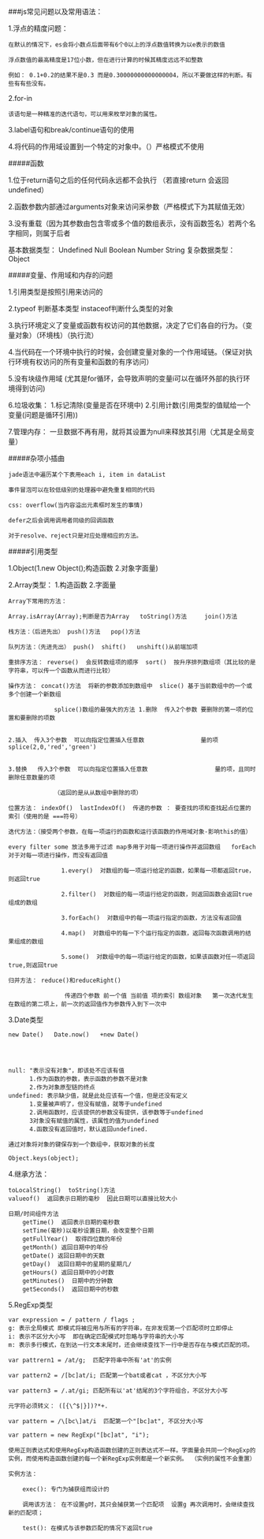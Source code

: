 ###js常见问题以及常用语法：

1.浮点的精度问题：

	在默认的情况下，es会将小数点后面带有6个0以上的浮点数值转换为以e表示的数值

	浮点数值的最高精度是17位小数，但在进行计算的时候其精度远远不如整数

    例如： 0.1+0.2的结果不是0.3 而是0.30000000000000004，所以不要做这样的判断。有些有有些没有。		

2.for-in

	该语句是一种精准的迭代语句，可以用来枚举对象的属性。

3.label语句和break/continue语句的使用

4.将代码的作用域设置到一个特定的对象中。（）严格模式不使用

#####函数

1.位于return语句之后的任何代码永远都不会执行 （若直接return 会返回undefined）

2.函数参数内部通过arguments对象来访问采参数（严格模式下为其赋值无效）

3.没有重载（因为其参数由包含零或多个值的数组表示，没有函数签名）若两个名字相同，则属于后者

基本数据类型： Undefined Null Boolean Number String    复杂数据类型： Object


#####变量、作用域和内存的问题

1.引用类型是按照引用来访问的

2.typeof 判断基本类型  instaceof判断什么类型的对象

3.执行环境定义了变量或函数有权访问的其他数据，决定了它们各自的行为。（变量对象）（环境栈）（执行流）

4.当代码在一个环境中执行的时候，会创建变量对象的一个作用域链。（保证对执行环境有权访问的所有变量和函数的有序访问）

5.没有块级作用域  (尤其是for循环，会导致声明的变量i可以在循环外部的执行环境得到访问)

6.垃圾收集： 1.标记清除(变量是否在环境中)  2.引用计数(引用类型的值赋给一个变量(问题是循环引用))

7.管理内存： 一旦数据不再有用，就将其设置为null来释放其引用（尤其是全局变量）


#####杂项小插曲

	jade语法中遍历某个下表用each i, item in dataList

	事件冒泡可以在较低级别的处理器中避免重复相同的代码

	css: overflow(当内容溢出元素框时发生的事情)

	defer之后会调用调用者同级的回调函数

	对于resolve、reject只是对应处理相应的方法。


#####引用类型

1.Object(1.new Object();构造函数   2.对象字面量)

2.Array类型： 1.构造函数   2.字面量

	Array下常用的方法：

	Array.isArray(Array);判断是否为Array   toString()方法     join()方法

	栈方法：（后进先出） push()方法   pop()方法

	队列方法：（先进先出） push()  shift()   unshift()从前端加项

	重排序方法： reverse()  会反转数组项的顺序  sort()  按升序排列数组项（其比较的是字符串，可以传一个函数从而进行比较）

	操作方法： concat()方法  将新的参数添加到数组中  slice() 基于当前数组中的一个或多个创建一个新数组 
    
                 splice()数组的最强大的方法 1.删除  传入2个参数 要删除的第一项的位置和要删除的项数
                    
                                                          				 2.插入  传入3个参数  可以向指定位置插入任意数				   量的项  splice(2,0,'red','green')

                                                          				 3.替换   传入3个参数  可以向指定位置插入任意数   				   量的项，且同时删除任意数量的项

                 （返回的是从从数组中删除的项）

	位置方法： indexOf()  lastIndexOf()  传递的参数 ： 要查找的项和查找起点位置的索引（使用的是 ===符号）

	迭代方法：（接受两个参数，在每一项运行的函数和运行该函数的作用域对象-影响this的值） 

	every filter some 放法多用于过滤 map多用于对每一项进行操作并返回数组   forEach 对于对每一项进行操作，而没有返回值

                   1.every()  对数组的每一项运行给定的函数，如果每一项都返回true，则返回true

                   2.filter()  对数组的每一项运行给定的函数，则返回函数会返回true组成的数组

                   3.forEach()  对数组中的每一项运行指定的函数，方法没有返回值

                   4.map()  对数组中的每一下个运行指定的函数，返回每次函数调用的结果组成的数组

                   5.some()  对数组中的每一项运行给定的函数，如果该函数对任一项返回true,则返回true

	归并方法： reduce()和reduceRight()
			
					传递四个参数 前一个值 当前值 项的索引 数组对象   第一次迭代发生在数组的第二项上，前一次的返回值作为参数传入到下一次中

3.Date类型

	new Date()   Date.now()   +new Date()




	null: "表示没有对象"，即该处不应该有值
          1.作为函数的参数，表示函数的参数不是对象
          2.作为对象原型链的终点
	undefined: 表示缺少值，就是此处应该有一个值，但是还没有定义
          1.变量被声明了，但没有赋值，就等于undefined
          2.调用函数时，应该提供的参数没有提供，该参数等于undefined
          3对象没有赋值的属性，该属性的值为undefined
          4.函数没有返回值时，默认返回undefined.

	通过对象将对象的键保存到一个数组中，获取对象的长度

	Object.keys(object);


4.继承方法：

	toLocalString()  toString()方法  
	valueof()  返回表示日期的毫秒  因此日期可以直接比较大小

	日期/时间组件方法
		getTime()  返回表示日期的毫秒数  
		setTime(毫秒)以毫秒设置日期，会改变整个日期
	 	getFullYear()  取得四位数的年份
		getMonth() 返回日期中的年份 
		getDate() 返回日期中的天数
		getDay()  返回日期中的星期的星期几/
		getHours() 返回日期中的小时数
		getMinutes()  日期中的分钟数
		getSeconds()  返回日期中的秒数

5.RegExp类型

	var expression = / pattern / flags ;
	g: 表示全局模式 即模式将被应用与所有的字符串，在非发现第一个匹配项时立即停止
	i: 表示不区分大小写  即在确定匹配模式时忽略与字符串的大小写
	m: 表示多行模式，在到达一行文本末尾时，还会继续查找下一行中是否存在与模式匹配的项。

	var pattrern1 = /at/g;  匹配字符串中所有'at'的实例

	var pattern2 = /[bc]at/i; 匹配第一个bat或者cat ，不区分大小写

	var pattern3 = /.at/gi; 匹配所有以'at'结尾的3个字符组合，不区分大小写 

	元字符必须转义： ([{\^$|}])?*+.

	var pattern = /\[bc\]at/i  匹配第一个"[bc]at", 不区分大小写

	var pattern = new RegExp("[bc]at", "i");

	使用正则表达式和使用RegExp构造函数创建的正则表达式不一样。字面量会共同一个RegExp的实例，而使用构造函数创建的每一个新RegExp实例都是一个新实例。 （实例的属性不会重置）

	实例方法：

		exec(): 专门为捕获组而设计的

		调用该方法： 在不设置g时，其只会捕获第一个匹配项  设置g 再次调用时，会继续查找新的匹配项；

		test(): 在模式与该参数匹配的情况下返回true  

		
		